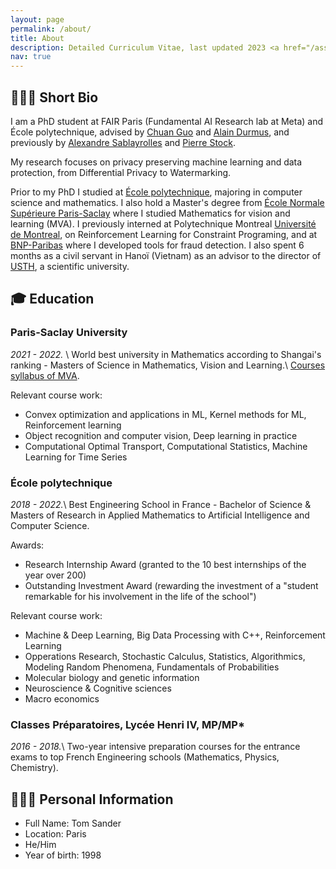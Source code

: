 ```yaml
---
layout: page
permalink: /about/
title: About
description: Detailed Curriculum Vitae, last updated 2023 <a href="/assets/pdf/cv.pdf"><i class="fas fa-download"></i></a>
nav: true
---
```



## 👨🏼‍💻 Short Bio

I am a PhD student at FAIR Paris (Fundamental AI Research lab at Meta) and École polytechnique, advised by [Chuan Guo](https://scholar.google.com/citations?user=0gp5M-kAAAAJ&hl=en) and [Alain Durmus](https://scholar.google.fr/citations?user=nqLKv6EAAAAJ&hl=fr), and previously by [Alexandre Sablayrolles](https://scholar.google.fr/citations?hl=fr&user=Wy8wM-cAAAAJ) and [Pierre Stock](https://scholar.google.fr/citations?hl=fr&user=3e2-59cAAAAJ).

My research focuses on privacy preserving machine learning and data protection, from Differential Privacy to Watermarking.

Prior to my PhD I studied at [École polytechnique](https://www.polytechnique.edu/en), majoring in computer science and mathematics.
 I also hold a Master's degree from [École Normale Supérieure Paris-Saclay](https://www.universite-paris-saclay.fr/en) where I studied Mathematics for vision and learning (MVA). 
 I previously interned at Polytechnique Montreal [Université de Montreal](https://corail-research.github.io/), on Reinforcement Learning for Constraint Programing, and at [BNP-Paribas](https://mabanque.bnpparibas/) where I developed tools for fraud detection.
I also spent 6 months as a civil servant in Hanoï (Vietnam) as an advisor to the director of [USTH](https://usth.edu.vn/en/), a scientific university.

## 🎓 Education

### Paris-Saclay University
*2021 - 2022.* \\
World best university in Mathematics according to Shangai's ranking - Masters of Science in Mathematics, Vision and Learning.\\
[Courses syllabus of MVA](https://www.master-mva.com/).

Relevant course work:
- Convex optimization and applications in ML, Kernel methods for ML, Reinforcement learning
- Object recognition and computer vision, Deep learning in practice
- Computational Optimal Transport, Computational Statistics, Machine Learning for Time Series


### École polytechnique 
*2018 - 2022.*\\
Best Engineering School in France - Bachelor of Science & Masters of Research in Applied Mathematics to Artificial Intelligence and Computer Science.

Awards:
- Research Internship Award (granted to the 10 best internships of the year over 200)
- Outstanding Investment Award (rewarding the investment of a "student remarkable for his involvement in the life of the school")

Relevant course work:
- Machine & Deep Learning,  Big Data Processing with C++, Reinforcement Learning
- Opperations Research, Stochastic Calculus, Statistics, Algorithmics, Modeling Random Phenomena, Fundamentals of Probabilities
- Molecular biology and genetic information
- Neuroscience & Cognitive sciences
- Macro economics

### Classes Préparatoires, Lycée Henri IV, MP/MP*
*2016 - 2018.*\\
Two-year intensive preparation courses for the entrance exams to top French Engineering schools (Mathematics, Physics, Chemistry).  


## 🙋🏼‍♂️ Personal Information

- Full Name: Tom Sander
- Location: Paris
- He/Him
- Year of birth: 1998 
